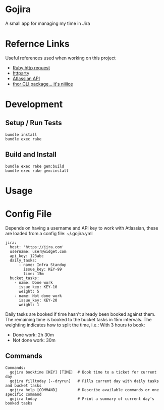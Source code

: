 # Gojira
A small app for managing my time in Jira

# Refernce Links
Useful references used when working on this project

* [Ruby http request](https://www.rubyguides.com/2018/08/ruby-http-request/)
* [httparty](https://github.com/jnunemaker/httparty)
* [Atlassian API](https://developer.atlassian.com/cloud/jira/platform/rest/v3/?utm_source=%2Fcloud%2Fjira%2Fplatform%2Frest%2F&utm_medium=302)
* [thor CLI package... it's niiiice](http://whatisthor.com/)

# Development
## Setup / Run Tests
```
bundle install
bundle exec rake
```

## Build and Install
```
bundle exec rake gem:build
bundle exec rake gem:install
```

# Usage
# Config File
Depends on having a username and API key to work with Atlassian, these are loaded from a config file: ~/.gojira.yml
```
jira:
  host: 'https://jira.com'
  username: user@widget.com
  api_key: 123abc
  daily_tasks:
      - name: Infra Standup
        issue_key: KEY-99
        time: 15m
  bucket_tasks:
    - name: Done work
      issue_key: KEY-10
      weight: 5
    - name: Not done work
      issue_key: KEY-20
      weight: 1
```
Daily tasks are booked if time hasn't already been booked against them.
The remaining time is booked to the bucket tasks in 15m intervals.
The weighting indicates how to split the time, i.e.:
With 3 hours to book:
 - Done work: 2h 30m
 - Not done work: 30m

## Commands
```
Commands:
  gojira booktime [KEY] [TIME]  # Book time to a ticket for current day
  gojira filltoday [--dryrun]   # Fills current day with daily tasks and bucket tasks
  gojira help [COMMAND]         # Describe available commands or one specific command
  gojira today                  # Print a summary of current day's booked tasks
```